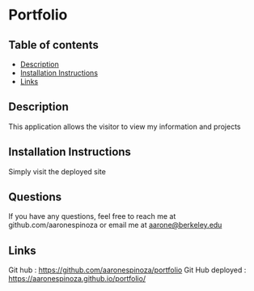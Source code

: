 # Portfolio
## Table of contents
* [Description](#description)
* [Installation Instructions](#Installation-Instructions)
* [Links](#Links)

## Description 
This application allows the visitor to view my information and projects
## Installation Instructions
Simply visit the deployed site

## Questions
If you have any questions, feel free to reach me at github.com/aaronespinoza or email me at 
aarone@berkeley.edu

## Links 
Git hub : https://github.com/aaronespinoza/portfolio
Git Hub deployed : https://aaronespinoza.github.io/portfolio/